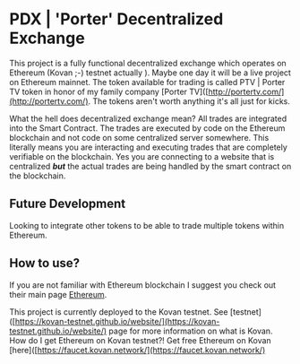 # PDX | 'Porter' Decentralized Exchange
This project is a fully functional decentralized exchange which operates on Ethereum (Kovan ;-) testnet actually ). Maybe one day it will be a live project on Ethereum mainnet. The token available for trading is called PTV | Porter TV token in honor of my family company [Porter TV]([http://portertv.com/](http://portertv.com/). The tokens aren't worth anything it's all just for kicks.

What the hell does decentralized exchange mean? All trades are integrated into the Smart Contract. The trades are executed by code on the Ethereum blockchain and not code on some centralized server somewhere. This literally means you are interacting and executing trades that are completely verifiable on the blockchain. Yes you are connecting to a website that is centralized ***but*** the actual trades are being handled by the smart contract on the blockchain.

## Future Development
Looking to integrate other tokens to be able to trade multiple tokens within Ethereum.  

## How to use?
If you are not familiar with Ethereum blockchain I suggest you check out their main page [Ethereum](https://www.ethereum.org/).

This project is currently deployed to the Kovan testnet. See  [testnet]([https://kovan-testnet.github.io/website/](https://kovan-testnet.github.io/website/) page for more information on what is Kovan.
How do I get Ethereum on Kovan testnet?! Get free Ethereum on Kovan [here]([https://faucet.kovan.network/](https://faucet.kovan.network/)
